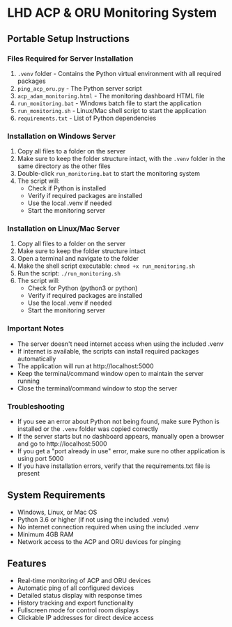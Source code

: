 # LHD ACP & ORU Monitoring System

## Portable Setup Instructions

### Files Required for Server Installation
1. `.venv` folder - Contains the Python virtual environment with all required packages
2. `ping_acp_oru.py` - The Python server script
3. `acp_adam_monitoring.html` - The monitoring dashboard HTML file
4. `run_monitoring.bat` - Windows batch file to start the application
5. `run_monitoring.sh` - Linux/Mac shell script to start the application
6. `requirements.txt` - List of Python dependencies

### Installation on Windows Server
1. Copy all files to a folder on the server
2. Make sure to keep the folder structure intact, with the `.venv` folder in the same directory as the other files
3. Double-click `run_monitoring.bat` to start the monitoring system
4. The script will:
   - Check if Python is installed
   - Verify if required packages are installed
   - Use the local .venv if needed
   - Start the monitoring server

### Installation on Linux/Mac Server
1. Copy all files to a folder on the server
2. Make sure to keep the folder structure intact
3. Open a terminal and navigate to the folder
4. Make the shell script executable: `chmod +x run_monitoring.sh`
5. Run the script: `./run_monitoring.sh`
6. The script will:
   - Check for Python (python3 or python)
   - Verify if required packages are installed
   - Use the local .venv if needed
   - Start the monitoring server

### Important Notes
- The server doesn't need internet access when using the included .venv
- If internet is available, the scripts can install required packages automatically
- The application will run at http://localhost:5000
- Keep the terminal/command window open to maintain the server running
- Close the terminal/command window to stop the server

### Troubleshooting
- If you see an error about Python not being found, make sure Python is installed or the `.venv` folder was copied correctly
- If the server starts but no dashboard appears, manually open a browser and go to http://localhost:5000
- If you get a "port already in use" error, make sure no other application is using port 5000
- If you have installation errors, verify that the requirements.txt file is present

## System Requirements
- Windows, Linux, or Mac OS
- Python 3.6 or higher (if not using the included .venv)
- No internet connection required when using the included .venv
- Minimum 4GB RAM
- Network access to the ACP and ORU devices for pinging

## Features
- Real-time monitoring of ACP and ORU devices
- Automatic ping of all configured devices
- Detailed status display with response times
- History tracking and export functionality
- Fullscreen mode for control room displays
- Clickable IP addresses for direct device access 